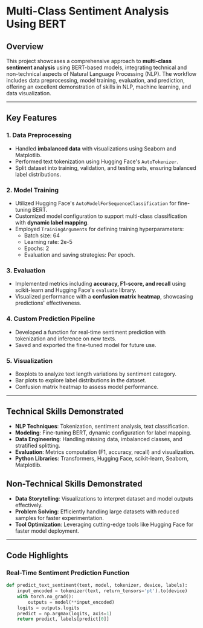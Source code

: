 # Multi-Class Sentiment Analysis Using BERT

## Overview
This project showcases a comprehensive approach to **multi-class sentiment analysis** using BERT-based models, integrating technical and non-technical aspects of Natural Language Processing (NLP). The workflow includes data preprocessing, model training, evaluation, and prediction, offering an excellent demonstration of skills in NLP, machine learning, and data visualization.

---

## Key Features

### 1. **Data Preprocessing**
   - Handled **imbalanced data** with visualizations using Seaborn and Matplotlib.
   - Performed text tokenization using Hugging Face's `AutoTokenizer`.
   - Split dataset into training, validation, and testing sets, ensuring balanced label distributions.

### 2. **Model Training**
   - Utilized Hugging Face's `AutoModelForSequenceClassification` for fine-tuning BERT.
   - Customized model configuration to support multi-class classification with **dynamic label mapping**.
   - Employed `TrainingArguments` for defining training hyperparameters:
     - Batch size: 64
     - Learning rate: 2e-5
     - Epochs: 2
     - Evaluation and saving strategies: Per epoch.

### 3. **Evaluation**
   - Implemented metrics including **accuracy, F1-score, and recall** using scikit-learn and Hugging Face's `evaluate` library.
   - Visualized performance with a **confusion matrix heatmap**, showcasing predictions' effectiveness.

### 4. **Custom Prediction Pipeline**
   - Developed a function for real-time sentiment prediction with tokenization and inference on new texts.
   - Saved and exported the fine-tuned model for future use.

### 5. **Visualization**
   - Boxplots to analyze text length variations by sentiment category.
   - Bar plots to explore label distributions in the dataset.
   - Confusion matrix heatmap to assess model performance.

---

## Technical Skills Demonstrated
- **NLP Techniques**: Tokenization, sentiment analysis, text classification.
- **Modeling**: Fine-tuning BERT, dynamic configuration for label mapping.
- **Data Engineering**: Handling missing data, imbalanced classes, and stratified splitting.
- **Evaluation**: Metrics computation (F1, accuracy, recall) and visualization.
- **Python Libraries**: Transformers, Hugging Face, scikit-learn, Seaborn, Matplotlib.

## Non-Technical Skills Demonstrated
- **Data Storytelling**: Visualizations to interpret dataset and model outputs effectively.
- **Problem Solving**: Efficiently handling large datasets with reduced samples for faster experimentation.
- **Tool Optimization**: Leveraging cutting-edge tools like Hugging Face for faster model deployment.

---

## Code Highlights
### Real-Time Sentiment Prediction Function
```python
def predict_text_sentiment(text, model, tokenizer, device, labels):
    input_encoded = tokenizer(text, return_tensors='pt').to(device)
    with torch.no_grad():
        outputs = model(**input_encoded)
    logits = outputs.logits
    predict = np.argmax(logits, axis=1)
    return predict, labels[predict[0]]
